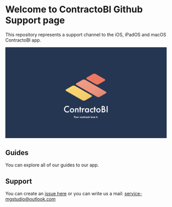 # Welcome to ContractoBI Github Support page

This repository represents a support channel to the iOS, iPadOS and macOS ContractoBI app.


![Official logo of ContractoBI app](https://github.com/ggintli95/ContractoBI-Support/blob/main/assets/ContractoBI-cover.png)

## Guides
You can explore all of our guides to our app.

## Support
You can create an [issue here](https://github.com/ggintli95/ContractoBI-Support/issues) or you can write us a mail:
service-mgstudio@outlook.com


